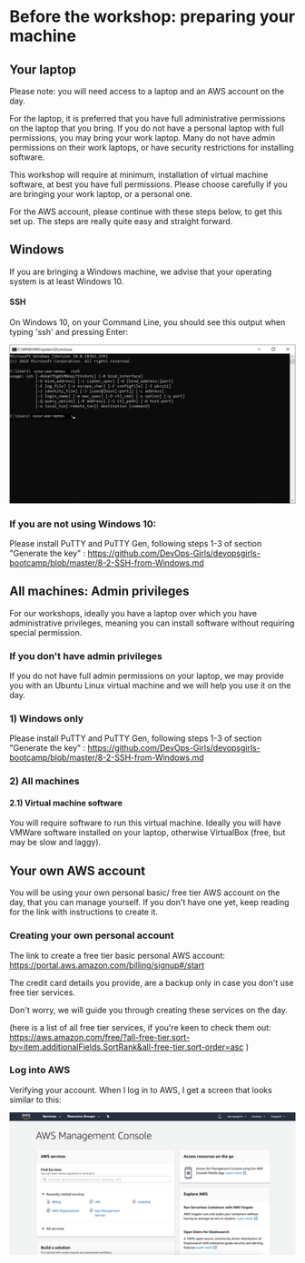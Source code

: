 # Before the workshop: preparing your machine

## Your laptop

Please note: you will need access to a laptop and an AWS account on the day.

For the laptop, it is preferred that you have full administrative permissions on the laptop that you bring. If you do not have a personal laptop with full permissions, you may bring your work laptop. Many do not have admin permissions on their work laptops, or have security restrictions for installing software.

This workshop will require at minimum, installation of virtual machine software, at best you have full permissions. Please choose carefully if you are bringing your work laptop, or a personal one.

For the AWS account, please continue with these steps below, to get this set up. The steps are really quite easy and straight forward.

## Windows

If you are bringing a Windows machine, we advise that your operating system is at least Windows 10.

#### SSH

On Windows 10, on your Command Line, you should see this output when typing 'ssh' and pressing Enter:

![SSH on Windows](images/ssh_image.jpg "SSH on Windows")

### If you are not using Windows 10:

Please install PuTTY and PuTTY Gen, following steps 1-3 of section "Generate the key" : https://github.com/DevOps-Girls/devopsgirls-bootcamp/blob/master/8-2-SSH-from-Windows.md


## All machines: Admin privileges

For our workshops, ideally you have a laptop over which you have administrative privileges, meaning you can install software without requiring special permission.  

### If you don't have admin privileges

If you do not have full admin permissions on your laptop, we may provide you with an Ubuntu Linux virtual machine and we will help you use it on the day.

### 1) Windows only

Please install PuTTY and PuTTY Gen, following steps 1-3 of section "Generate the key" : https://github.com/DevOps-Girls/devopsgirls-bootcamp/blob/master/8-2-SSH-from-Windows.md

### 2) All machines

#### 2.1) Virtual machine software

You will require software to run this virtual machine. Ideally you will have VMWare software installed on your laptop, otherwise VirtualBox (free, but may be slow and laggy).


## Your own AWS account

You will be using your own personal basic/ free tier AWS account on the day, that you can manage yourself. If you don't have one yet, keep reading for the link with instructions to create it.

### Creating your own personal account

The link to create a free tier basic personal AWS account: https://portal.aws.amazon.com/billing/signup#/start

The credit card details you provide, are a backup only in case you don't use free tier services.

Don't worry, we will guide you through creating these services on the day.

(here is a list of all free tier services, if you're keen to check them out: https://aws.amazon.com/free/?all-free-tier.sort-by=item.additionalFields.SortRank&all-free-tier.sort-order=asc )

### Log into AWS

Verifying your account. When I log in to AWS, I get a screen that looks similar to this:

![Logged into AWS](images/awsloggedin.png "Logged into AWS")
